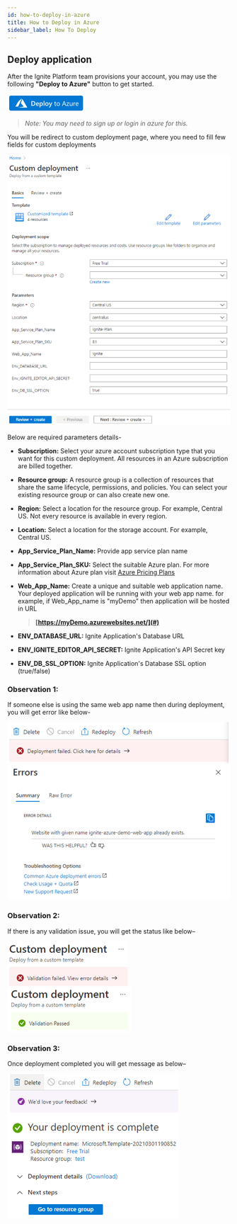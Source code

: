 ```yaml
---
id: how-to-deploy-in-azure
title: How to Deploy in Azure
sidebar_label: How To Deploy
---
```


## Deploy application

After the Ignite Platform team provisions your account, you may use the following **"Deploy to Azure"** button to get started.

![](../assets/deployToAzure/deploy-to-azure.png)

> *Note: You may need to sign up or login in azure for this.*

You will be redirect to custom deployment page, where you need to fill few fields for custom deployments

![](../assets/deployToAzure/custom-deployment.png)

Below are required parameters details-

- **Subscription:** Select your azure account subscription type that you want for this custom deployment.
All resources in an Azure subscription are billed together.

- **Resource group:** A resource group is a collection of resources that share the same lifecycle, permissions, and policies. You can select your existing resource group or can also create new one.

- **Region:** Select a location for the resource group. For example, Central US. Not every resource is available in every region.

- **Location:** Select a location for the storage account. For example, Central US.

- **App_Service_Plan_Name:** Provide app service plan name

- **App_Service_Plan_SKU:** Select the suitable Azure plan. For more information about Azure plan visit <u><a href="https://azure.microsoft.com/en-us/pricing/details/app-service/linux/" target="_blank">Azure Pricing Plans</a></u>

- **Web_App_Name:** Create a unique and suitable web application name. Your deployed application will be running with your web app name. for example, if Web_App_name is "myDemo" then application will be hosted in URL 
    > **[https://myDemo.azurewebsites.net/](#)**

- **ENV_DATABASE_URL:** Ignite Application's Database URL

- **ENV_IGNITE_EDITOR_API_SECRET:** Ignite Application's API Secret key

- **ENV_DB_SSL_OPTION:** Ignite Application's Database SSL option (true/false)

### Observation 1: 
If someone else is using the same web app name then during deployment, you will get error like below-

![](../assets/deployToAzure/deployment-failed.png)
![](../assets/deployToAzure/website-already-exist.png)

### Observation 2: 
If there is any validation issue, you will get the status like below–

![](../assets/deployToAzure/custom-deployment-failed.png)
![](../assets/deployToAzure/custom-deployment-success.png)

### Observation 3: 
Once deployment completed you will get message as below–

![](../assets/deployToAzure/deployment-complete-msg.png)




